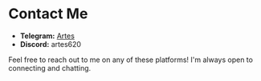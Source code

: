 # Contact Me


- **Telegram:** [Artes](https://t.me/flyingavius)
- **Discord:** artes620

Feel free to reach out to me on any of these platforms! I'm always open to connecting and chatting.
